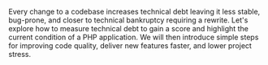 Every change to a codebase increases technical debt leaving it less stable, bug-prone, and closer to technical bankruptcy requiring a rewrite. Let's explore how to measure technical debt to gain a score and highlight the current condition of a PHP application. We will then introduce simple steps for improving code quality, deliver new features faster, and lower project stress.
